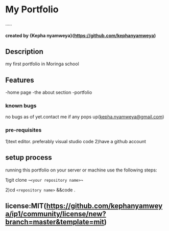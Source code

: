 # My Portfolio
.....
#### created by {Kepha nyamweya}(https://github.com/kephanyamweya)

## Description
my first portfolio in Moringa school
## Features
-home page 
-the about section
-portfolio
### known bugs
no bugs as of yet.contact me if any pops up(kepha.nyamweya@gmail.com)
### pre-requisites
1)text editor. preferably visual studio code
2)have a github account

## setup process
running this portfolio on your server or machine use the following steps:


1)git clone `¬<your repository name>¬`

2)cd `<repository name>` &&code .

## license:MIT(https://github.com/kephanyamweya/ip1/community/license/new?branch=master&template=mit)


